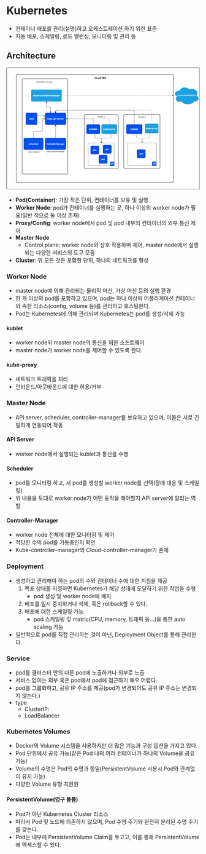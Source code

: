 # Kubernetes

- 컨테이너 배포를 관리(설명)하고 오케스트레이션 하기 위한 표준
- 자동 배포, 스케일링, 로드 밸런싱, 모니터링 및 관리 등

## Architecture

<img src="./kubernetes.png">

- **Pod(Container)**: 가장 작은 단위, 컨테이너를 보유 및 실행
- **Worker Node**: pod가 컨테이너를 실행하는 곳, 하나 이상의 worker node가 필요(일반 적으로 둘 이상 존재)
- **Proxy/Config**: worker node에서 pod 및 pod 내부의 컨테이너의 외부 통신 제어
- **Master Node**
  - Control plane: worker node와 상호 작용하며 제어, master node에서 실행되는 다양한 서비스의 도구 모음
- **Cluster**: 위 모든 것은 포함한 단위, 하나의 네트워크를 형성

### Worker Node

- master node에 의해 관리되는 물리적 머신, 가상 머신 등의 실행 환경
- 한 개 이상의 pod를 포함하고 있으며, pod는 하나 이상의 어플리케이션 컨테이너와 속한 리소스(config, volume 등)를 관리하고 호스팅한다.
- Pod는 Kubernetes에 의해 관리되며 Kubernetes는 pod를 생성/삭제 가능

#### kublet

- worker node와 master node의 통신을 위한 소프트웨어
- master node가 worker node를 제어할 수 있도록 한다.

#### kube-proxy

- 네트워크 트래픽을 처리
- 인바운드/아웃바운드에 대한 허용/거부

### Master Node

- API server, scheduler, controller-manager를 보유하고 있으며, 이들은 서로 긴밀하게 연동되어 작동

#### API Server

- worker node에서 실행되는 kublet과 통신을 수행

#### Scheduler

- pod를 모니터링 하고, 새 pod를 생성할 worker node를 선택(장애 대응 및 스케일링)
- 위 내용을 토대로 worker node가 어떤 동작을 해야할지 API server에 알리는 역할

#### Controller-Manager

- worker node 전체에 대한 모니터링 및 제어
- 적당한 수의 pod를 가동중인지 확인
- Kube-controller-manager와 Cloud-controller-manager가 존재

### Deployment

- 생성하고 관리해야 하는 pod의 수와 컨테이너 수에 대한 지침을 제공
  1.  목표 상태를 지정하면 Kubernetes가 해당 상태에 도달하기 위한 작업을 수행
      - pod 생성 및 worker node에 배치
  2.  배포를 일시 중지하거나 삭제, 혹은 rollback할 수 있다.
  3.  배포에 대한 스케일링 가능
      - pod 스케일링 및 matric(CPU, memory, 트래픽 등...)을 통한 auto scaling 가능
- 일반적으로 pod를 직접 관리하는 것이 아닌, Deployment Object를 통해 관리한다.

### Service

- pod를 클러스터 안의 다른 pod에 노출하거나 외부로 노출
- 서비스 없이는 외부 혹은 pod에서 pod에 접근하기 매우 어렵다.
- pod를 그룹화하고, 공유 IP 주소를 제공(pod가 변경되어도 공유 IP 주소는 변경되지 않는다.)
- type
  - ClusterIP:
  - LoadBalancer

### Kubernetes Volumes

- Docker의 Volume 시스템을 사용하지만 더 많은 기능과 구성 옵션을 가지고 있다.
- Pod 단위에서 공유 가능(같은 Pod 내의 여러 컨테이너가 하나의 Volume을 공유 가능)
- Volume의 수명은 Pod의 수명과 동일(PersistentVolume 사용시 Pod와 관계없이 유지 가능)
- 다양한 Volume 유형 지원원

#### PersistentVolume(영구 볼륨)

- Pod가 아닌 Kubernetes Cluster 리소스
- 따라서 Pod 및 노드에 의존하지 않으며, Pod 수명 주기와 완전히 분리된 수명 주기를 갖는다.
- Pod는 내부에 PersistentVolume Claim을 두고고, 이를 통해 PersistentVolume에 엑세스할 수 있다.

